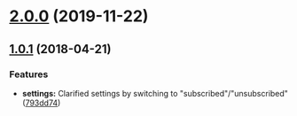 <a name="2.0.0"></a>
# [2.0.0](https://github.com/wabuehamm/elgg-plugin-auto-unsubscribe/compare/1.0.1...v2.0.0) (2019-11-22)




<a name="1.0.1"></a>
## [1.0.1](https://github.com/wabuehamm/elgg-plugin-auto-unsubscribe/compare/1.0.0...v1.0.1) (2018-04-21)


### Features

* **settings:** Clarified settings by switching to "subscribed"/"unsubscribed" ([793dd74](https://github.com/wabuehamm/elgg-plugin-auto-unsubscribe/commit/793dd74))



